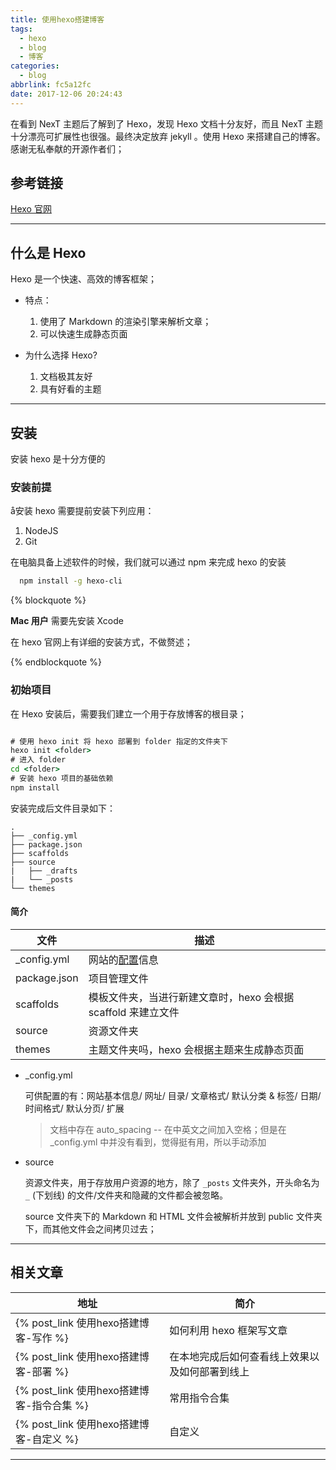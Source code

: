 ```yaml
---
title: 使用hexo搭建博客
tags:
  - hexo
  - blog
  - 博客
categories:
  - blog
abbrlink: fc5a12fc
date: 2017-12-06 20:24:43
---
```



在看到 NexT 主题后了解到了 Hexo，发现 Hexo 文档十分友好，而且 NexT 主题十分漂亮可扩展性也很强。最终决定放弃 jekyll 。使用 Hexo 来搭建自己的博客。感谢无私奉献的开源作者们；

<!-- more -->

## 参考链接

[Hexo 官网](https://hexo.io/zh-cn/docs/index.html)

******

## 什么是 Hexo

Hexo 是一个快速、高效的博客框架；

- 特点：
  1. 使用了 Markdown 的渲染引擎来解析文章；
  2. 可以快速生成静态页面

- 为什么选择 Hexo?
  1. 文档极其友好
  2. 具有好看的主题

******

## 安装

安装 hexo 是十分方便的

### 安装前提

å安装 hexo 需要提前安装下列应用：

1. NodeJS
2. Git

在电脑具备上述软件的时候，我们就可以通过 npm 来完成 hexo 的安装

```bash bash
  npm install -g hexo-cli
```

{% blockquote %}

**Mac 用户** 需要先安装 Xcode

在 hexo 官网上有详细的安装方式，不做赘述；

{% endblockquote %}

### 初始项目

在 Hexo 安装后，需要我们建立一个用于存放博客的根目录；

```cmd bash

# 使用 hexo init 将 hexo 部署到 folder 指定的文件夹下
hexo init <folder>
# 进入 folder
cd <folder>
# 安装 hexo 项目的基础依赖
npm install

```

安装完成后文件目录如下：

```tree
.
├── _config.yml
├── package.json
├── scaffolds
├── source
|   ├── _drafts
|   └── _posts
└── themes
```

#### 简介

文件 | 描述
---|---
_config.yml | 网站的[配置](https://hexo.io/zh-cn/docs/configuration.html)信息
package.json | 项目管理文件
scaffolds | 模板文件夹，当进行新建文章时，hexo 会根据 scaffold 来建立文件
source | 资源文件夹
themes | 主题文件夹吗，hexo 会根据主题来生成静态页面

- _config.yml

  可供配置的有：网站基本信息/ 网址/ 目录/ 文章格式/ 默认分类 & 标签/ 日期/时间格式/ 默认分页/ 扩展

  > 文档中存在 auto_spacing -- 在中英文之间加入空格；但是在 _config.yml 中并没有看到，觉得挺有用，所以手动添加

- source

  资源文件夹，用于存放用户资源的地方，除了 `_posts` 文件夹外，开头命名为 `_` (下划线) 的文件/文件夹和隐藏的文件都会被忽略。

  source 文件夹下的 Markdown 和 HTML 文件会被解析并放到 public 文件夹下，而其他文件会之间拷贝过去；

******

## 相关文章

地址 | 简介
---|---
{% post_link 使用hexo搭建博客-写作 %} | 如何利用 hexo 框架写文章
{% post_link 使用hexo搭建博客-部署 %} | 在本地完成后如何查看线上效果以及如何部署到线上
{% post_link 使用hexo搭建博客-指令合集 %} | 常用指令合集
{% post_link 使用hexo搭建博客-自定义 %} | 自定义

<!-- 
地址  简介
{% post_link 使用hexo搭建博客-写作 %}  如何利用 hexo 框架写文章
{% post_link 使用hexo搭建博客-部署 %}  在本地完成后如何查看线上效果以及如何部署到线上
{% post_link 使用hexo搭建博客-指令合集 %}  常用指令合集
 -->

******
